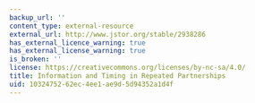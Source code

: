 ```yaml
---
backup_url: ''
content_type: external-resource
external_url: http://www.jstor.org/stable/2938286
has_external_licence_warning: true
has_external_license_warning: true
is_broken: ''
license: https://creativecommons.org/licenses/by-nc-sa/4.0/
title: Information and Timing in Repeated Partnerships
uid: 10324752-62ec-4ee1-ae9d-5d94352a1d4f
---
```

